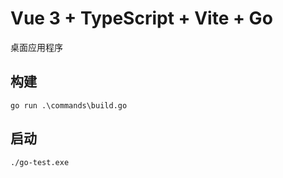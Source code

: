 # Vue 3 + TypeScript + Vite + Go

桌面应用程序

## 构建

```
go run .\commands\build.go

```

## 启动

```
./go-test.exe

```
